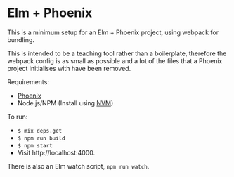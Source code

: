 # Elm + Phoenix
This is a minimum setup for an Elm + Phoenix project, using webpack for bundling.

This is intended to be a teaching tool rather than a boilerplate, therefore the webpack config is as small as possible and a lot of the files that a Phoenix project initialises with have been removed.

Requirements:
- [Phoenix](http://www.phoenixframework.org/docs/installation)
- Node.js/NPM (Install using [NVM](https://github.com/creationix/nvm))

To run:
- `$ mix deps.get`
- `$ npm run build`
- `$ npm start`
- Visit http://localhost:4000.

There is also an Elm watch script, `npm run watch`.